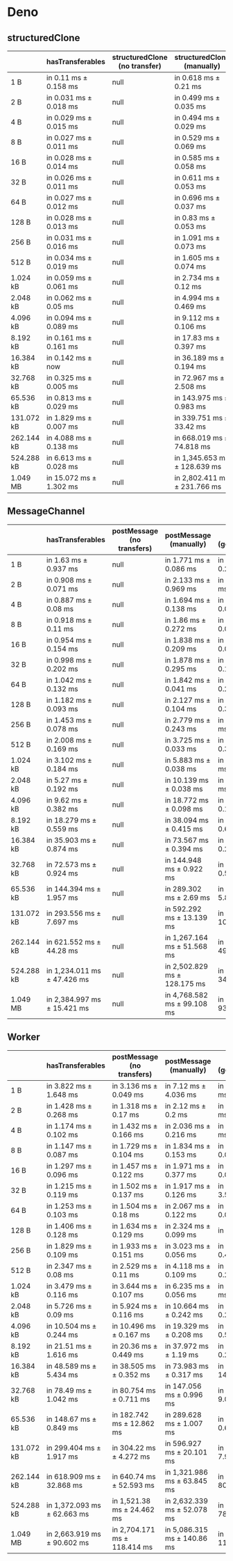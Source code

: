 # Deno

## structuredClone

|            | hasTransferables        | structuredClone (no transfer) | structuredClone (manually)   | structuredClone (getTransferable*) | structuredClone (getTransferables) |
| ---------- | ----------------------- | ----------------------------- | ---------------------------- | ---------------------------------- | ---------------------------------- |
| 1 B        | in 0.11 ms ± 0.158 ms   | null                          | in 0.618 ms ± 0.21 ms        | in 0.738 ms ± 0.243 ms             | in 0.682 ms ± 0.217 ms             |
| 2 B        | in 0.031 ms ± 0.018 ms  | null                          | in 0.499 ms ± 0.035 ms       | in 0.647 ms ± 0.11 ms              | in 0.639 ms ± 0.136 ms             |
| 4 B        | in 0.029 ms ± 0.015 ms  | null                          | in 0.494 ms ± 0.029 ms       | in 0.644 ms ± 0.103 ms             | in 0.64 ms ± 0.096 ms              |
| 8 B        | in 0.027 ms ± 0.011 ms  | null                          | in 0.529 ms ± 0.069 ms       | in 0.728 ms ± 0.127 ms             | in 0.697 ms ± 0.13 ms              |
| 16 B       | in 0.028 ms ± 0.014 ms  | null                          | in 0.585 ms ± 0.058 ms       | in 0.788 ms ± 0.156 ms             | in 0.728 ms ± 0.121 ms             |
| 32 B       | in 0.026 ms ± 0.011 ms  | null                          | in 0.611 ms ± 0.053 ms       | in 0.865 ms ± 0.162 ms             | in 0.792 ms ± 0.128 ms             |
| 64 B       | in 0.027 ms ± 0.012 ms  | null                          | in 0.696 ms ± 0.037 ms       | in 0.954 ms ± 0.174 ms             | in 0.903 ms ± 0.155 ms             |
| 128 B      | in 0.028 ms ± 0.013 ms  | null                          | in 0.83 ms ± 0.053 ms        | in 1.938 ms ± 1.369 ms             | in 1.151 ms ± 0.253 ms             |
| 256 B      | in 0.031 ms ± 0.016 ms  | null                          | in 1.091 ms ± 0.073 ms       | in 1.636 ms ± 0.097 ms             | in 1.561 ms ± 0.309 ms             |
| 512 B      | in 0.034 ms ± 0.019 ms  | null                          | in 1.605 ms ± 0.074 ms       | in 2.573 ms ± 0.089 ms             | in 2.472 ms ± 0.469 ms             |
| 1.024 kB   | in 0.059 ms ± 0.061 ms  | null                          | in 2.734 ms ± 0.12 ms        | in 4.583 ms ± 0.274 ms             | in 3.939 ms ± 0.134 ms             |
| 2.048 kB   | in 0.062 ms ± 0.05 ms   | null                          | in 4.994 ms ± 0.469 ms       | in 8.608 ms ± 0.174 ms             | in 7.371 ms ± 0.093 ms             |
| 4.096 kB   | in 0.094 ms ± 0.089 ms  | null                          | in 9.112 ms ± 0.106 ms       | in 16.415 ms ± 0.597 ms            | in 14.061 ms ± 0.058 ms            |
| 8.192 kB   | in 0.161 ms ± 0.161 ms  | null                          | in 17.83 ms ± 0.397 ms       | in 31.859 ms ± 0.088 ms            | in 27.822 ms ± 0.189 ms            |
| 16.384 kB  | in 0.142 ms ± now       | null                          | in 36.189 ms ± 0.194 ms      | in 64.729 ms ± 0.153 ms            | in 55.542 ms ± 0.494 ms            |
| 32.768 kB  | in 0.325 ms ± 0.005 ms  | null                          | in 72.967 ms ± 2.508 ms      | in 128.729 ms ± 1.771 ms           | in 112.303 ms ± 1.663 ms           |
| 65.536 kB  | in 0.813 ms ± 0.029 ms  | null                          | in 143.975 ms ± 0.983 ms     | in 258.346 ms ± 0.695 ms           | in 224.405 ms ± 1.018 ms           |
| 131.072 kB | in 1.829 ms ± 0.007 ms  | null                          | in 339.751 ms ± 33.42 ms     | in 517.878 ms ± 2.588 ms           | in 458.896 ms ± 20.827 ms          |
| 262.144 kB | in 4.088 ms ± 0.138 ms  | null                          | in 668.019 ms ± 74.818 ms    | in 1,121.713 ms ± 70.801 ms        | in 981.537 ms ± 68.577 ms          |
| 524.288 kB | in 6.613 ms ± 0.028 ms  | null                          | in 1,345.653 ms ± 128.639 ms | in 2,267.891 ms ± 125.149 ms       | in 2,003.464 ms ± 124.302 ms       |
| 1.049 MB   | in 15.072 ms ± 1.302 ms | null                          | in 2,802.411 ms ± 231.766 ms | in 4,655.312 ms ± 240.204 ms       | in 4,084.228 ms ± 204.637 ms       |

## MessageChannel

|            | hasTransferables            | postMessage (no transfers) | postMessage (manually)       | postMessage (getTransferable*) | postMessage (getTransferables) |
| ---------- | --------------------------- | -------------------------- | ---------------------------- | ------------------------------ | ------------------------------ |
| 1 B        | in 1.63 ms ± 0.937 ms       | null                       | in 1.771 ms ± 0.086 ms       | in 1.954 ms ± 0.204 ms         | in 1.861 ms ± 0.169 ms         |
| 2 B        | in 0.908 ms ± 0.071 ms      | null                       | in 2.133 ms ± 0.969 ms       | in 1.75 ms ± 0.091 ms          | in 1.673 ms ± 0.055 ms         |
| 4 B        | in 0.887 ms ± 0.08 ms       | null                       | in 1.694 ms ± 0.138 ms       | in 1.731 ms ± 0.051 ms         | in 1.705 ms ± 0.063 ms         |
| 8 B        | in 0.918 ms ± 0.11 ms       | null                       | in 1.86 ms ± 0.272 ms        | in 1.747 ms ± 0.049 ms         | in 1.699 ms ± 0.066 ms         |
| 16 B       | in 0.954 ms ± 0.154 ms      | null                       | in 1.838 ms ± 0.209 ms       | in 1.796 ms ± 0.067 ms         | in 1.784 ms ± 0.187 ms         |
| 32 B       | in 0.998 ms ± 0.202 ms      | null                       | in 1.878 ms ± 0.295 ms       | in 1.909 ms ± 0.135 ms         | in 1.838 ms ± 0.081 ms         |
| 64 B       | in 1.042 ms ± 0.132 ms      | null                       | in 1.842 ms ± 0.041 ms       | in 2.112 ms ± 0.209 ms         | in 1.997 ms ± 0.102 ms         |
| 128 B      | in 1.182 ms ± 0.093 ms      | null                       | in 2.127 ms ± 0.104 ms       | in 2.567 ms ± 0.341 ms         | in 2.349 ms ± 0.115 ms         |
| 256 B      | in 1.453 ms ± 0.078 ms      | null                       | in 2.779 ms ± 0.243 ms       | in 3.482 ms ± 0.64 ms          | in 3.126 ms ± 0.335 ms         |
| 512 B      | in 2.008 ms ± 0.169 ms      | null                       | in 3.725 ms ± 0.033 ms       | in 4.865 ms ± 0.345 ms         | in 4.431 ms ± 0.15 ms          |
| 1.024 kB   | in 3.102 ms ± 0.184 ms      | null                       | in 5.883 ms ± 0.038 ms       | in 7.87 ms ± 0.281 ms          | in 7.175 ms ± 0.132 ms         |
| 2.048 kB   | in 5.27 ms ± 0.192 ms       | null                       | in 10.139 ms ± 0.038 ms      | in 13.8 ms ± 0.082 ms          | in 12.734 ms ± 0.188 ms        |
| 4.096 kB   | in 9.62 ms ± 0.382 ms       | null                       | in 18.772 ms ± 0.098 ms      | in 25.957 ms ± 0.172 ms        | in 23.657 ms ± 0.166 ms        |
| 8.192 kB   | in 18.279 ms ± 0.559 ms     | null                       | in 38.094 ms ± 0.415 ms      | in 51.104 ms ± 0.651 ms        | in 48.001 ms ± 0.432 ms        |
| 16.384 kB  | in 35.903 ms ± 0.874 ms     | null                       | in 73.567 ms ± 0.394 ms      | in 99.451 ms ± 0.293 ms        | in 93.11 ms ± 0.318 ms         |
| 32.768 kB  | in 72.573 ms ± 0.924 ms     | null                       | in 144.948 ms ± 0.922 ms     | in 200.533 ms ± 0.525 ms       | in 182.35 ms ± 0.356 ms        |
| 65.536 kB  | in 144.394 ms ± 1.957 ms    | null                       | in 289.302 ms ± 2.69 ms      | in 403.988 ms ± 5.814 ms       | in 390.494 ms ± 6.712 ms       |
| 131.072 kB | in 293.556 ms ± 7.697 ms    | null                       | in 592.292 ms ± 13.139 ms    | in 810.487 ms ± 10.113 ms      | in 746.611 ms ± 1.88 ms        |
| 262.144 kB | in 621.552 ms ± 44.28 ms    | null                       | in 1,267.164 ms ± 51.568 ms  | in 1,695.734 ms ± 49.098 ms    | in 1,539.279 ms ± 6.732 ms     |
| 524.288 kB | in 1,234.011 ms ± 47.426 ms | null                       | in 2,502.829 ms ± 128.175 ms | in 3,296.731 ms ± 34.128 ms    | in 3,165.434 ms ± 13.879 ms    |
| 1.049 MB   | in 2,384.997 ms ± 15.421 ms | null                       | in 4,768.582 ms ± 99.108 ms  | in 6,722.119 ms ± 93.994 ms    | in 6,198.227 ms ± 159.236 ms   |

## Worker

|            | hasTransferables            | postMessage (no transfers)   | postMessage (manually)      | postMessage (getTransferable*) | postMessage (getTransferables) |
| ---------- | --------------------------- | ---------------------------- | --------------------------- | ------------------------------ | ------------------------------ |
| 1 B        | in 3.822 ms ± 1.648 ms      | in 3.136 ms ± 0.049 ms       | in 7.12 ms ± 4.036 ms       | in 2.77 ms ± 0.119 ms          | in 24.493 ms ± 27.268 ms       |
| 2 B        | in 1.428 ms ± 0.268 ms      | in 1.318 ms ± 0.17 ms        | in 2.12 ms ± 0.2 ms         | in 2.628 ms ± 0.72 ms          | in 1.951 ms ± 0.086 ms         |
| 4 B        | in 1.174 ms ± 0.102 ms      | in 1.432 ms ± 0.166 ms       | in 2.036 ms ± 0.216 ms      | in 2.24 ms ± 0.274 ms          | in 1.891 ms ± 0.051 ms         |
| 8 B        | in 1.147 ms ± 0.087 ms      | in 1.729 ms ± 0.104 ms       | in 1.834 ms ± 0.153 ms      | in 2.008 ms ± 0.036 ms         | in 1.933 ms ± 0.073 ms         |
| 16 B       | in 1.297 ms ± 0.096 ms      | in 1.457 ms ± 0.122 ms       | in 1.971 ms ± 0.377 ms      | in 2.071 ms ± 0.038 ms         | in 1.99 ms ± 0.061 ms          |
| 32 B       | in 1.215 ms ± 0.119 ms      | in 1.502 ms ± 0.137 ms       | in 1.917 ms ± 0.126 ms      | in 4.275 ms ± 3.594 ms         | in 2.126 ms ± 0.104 ms         |
| 64 B       | in 1.253 ms ± 0.103 ms      | in 1.504 ms ± 0.18 ms        | in 2.067 ms ± 0.122 ms      | in 2.686 ms ± 0.048 ms         | in 2.344 ms ± 0.055 ms         |
| 128 B      | in 1.406 ms ± 0.128 ms      | in 1.634 ms ± 0.129 ms       | in 2.324 ms ± 0.099 ms      | in 3.414 ms ± now              | in 2.727 ms ± 0.04 ms          |
| 256 B      | in 1.829 ms ± 0.109 ms      | in 1.933 ms ± 0.151 ms       | in 3.023 ms ± 0.056 ms      | in 4.606 ms ± 0.493 ms         | in 3.63 ms ± 0.055 ms          |
| 512 B      | in 2.347 ms ± 0.08 ms       | in 2.529 ms ± 0.11 ms        | in 4.118 ms ± 0.109 ms      | in 5.291 ms ± 0.291 ms         | in 4.809 ms ± 0.123 ms         |
| 1.024 kB   | in 3.479 ms ± 0.116 ms      | in 3.644 ms ± 0.107 ms       | in 6.235 ms ± 0.056 ms      | in 8.09 ms ± 0.194 ms          | in 7.474 ms ± 0.122 ms         |
| 2.048 kB   | in 5.726 ms ± 0.09 ms       | in 5.924 ms ± 0.116 ms       | in 10.664 ms ± 0.242 ms     | in 14.343 ms ± 0.243 ms        | in 13.153 ms ± 0.305 ms        |
| 4.096 kB   | in 10.504 ms ± 0.244 ms     | in 10.496 ms ± 0.167 ms      | in 19.329 ms ± 0.208 ms     | in 27.215 ms ± 0.532 ms        | in 34.415 ms ± 20.508 ms       |
| 8.192 kB   | in 21.51 ms ± 1.616 ms      | in 20.36 ms ± 0.449 ms       | in 37.972 ms ± 1.19 ms      | in 53.793 ms ± 0.265 ms        | in 47.508 ms ± 0.462 ms        |
| 16.384 kB  | in 48.589 ms ± 5.434 ms     | in 38.505 ms ± 0.352 ms      | in 73.983 ms ± 0.317 ms     | in 115.965 ms ± 14.112 ms      | in 104.443 ms ± 13.286 ms      |
| 32.768 kB  | in 78.49 ms ± 1.042 ms      | in 80.754 ms ± 0.711 ms      | in 147.056 ms ± 0.996 ms    | in 217.201 ms ± 9.064 ms       | in 186.086 ms ± 0.592 ms       |
| 65.536 kB  | in 148.67 ms ± 0.849 ms     | in 182.742 ms ± 12.862 ms    | in 289.628 ms ± 1.007 ms    | in 405.834 ms ± 0.626 ms       | in 380.273 ms ± 10.265 ms      |
| 131.072 kB | in 299.404 ms ± 1.917 ms    | in 304.22 ms ± 4.272 ms      | in 596.927 ms ± 20.101 ms   | in 832.788 ms ± 7.937 ms       | in 781.728 ms ± 34.025 ms      |
| 262.144 kB | in 618.909 ms ± 32.868 ms   | in 640.74 ms ± 52.593 ms     | in 1,321.986 ms ± 63.845 ms | in 1,788.618 ms ± 80.749 ms    | in 1,688.3 ms ± 56.771 ms      |
| 524.288 kB | in 1,372.093 ms ± 62.663 ms | in 1,521.38 ms ± 24.462 ms   | in 2,632.339 ms ± 52.078 ms | in 3,599.463 ms ± 78.645 ms    | in 3,329.098 ms ± 151.985 ms   |
| 1.049 MB   | in 2,663.919 ms ± 90.602 ms | in 2,704.171 ms ± 118.414 ms | in 5,086.315 ms ± 140.86 ms | in 6,881.928 ms ± 11.822 ms    | in 6,669.185 ms ± 18.365 ms    |